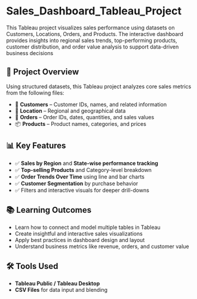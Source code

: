 # Sales_Dashboard_Tableau_Project
This Tableau project visualizes sales performance using datasets on Customers, Locations,  Orders, and Products. The interactive dashboard provides insights into regional sales trends,  top-performing products, customer distribution, and order value analysis to support data-driven  business decisions


## 📌 Project Overview
Using structured datasets, this Tableau project analyzes core sales metrics from the following files:
- 🧾 **Customers** – Customer IDs, names, and related information  
- 📍 **Location** – Regional and geographical data  
- 🛒 **Orders** – Order IDs, dates, quantities, and sales values  
- 📦 **Products** – Product names, categories, and prices


## 📊 Key Features
- ✅ **Sales by Region** and **State-wise performance tracking**  
- ✅ **Top-selling Products** and Category-level breakdown  
- ✅ **Order Trends Over Time** using line and bar charts  
- ✅ **Customer Segmentation** by purchase behavior  
- ✅ Filters and interactive visuals for deeper drill-downs  



## 📚 Learning Outcomes
- Learn how to connect and model multiple tables in Tableau  
- Create insightful and interactive sales visualizations  
- Apply best practices in dashboard design and layout  
- Understand business metrics like revenue, orders, and customer value


## 🛠 Tools Used
- **Tableau Public / Tableau Desktop**
- **CSV Files** for data input and blending
